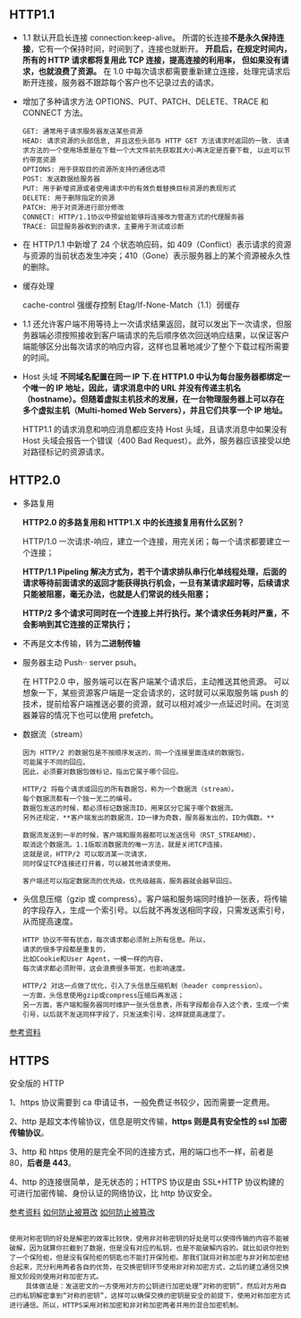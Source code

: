 ## HTTP1.1

- 1.1 默认开启长连接 connection:keep-alive。
  所谓的长连接**不是永久保持连接**，它有一个保持时间，时间到了，连接也就断开。
  **开启后，在规定时间内，所有的 HTTP 请求都将复用此 TCP 连接，提高连接的利用率，
  但如果没有请求，也就浪费了资源。**
  在 1.0 中每次请求都需要重新建立连接，处理完请求后断开连接，服务器不跟踪每个客户也不记录过去的请求。

- 增加了多种请求方法 OPTIONS、PUT、PATCH、DELETE、TRACE 和 CONNECT 方法。

      GET: 通常用于请求服务器发送某些资源
      HEAD: 请求资源的头部信息, 并且这些头部与 HTTP GET 方法请求时返回的一致. 该请求方法的一个使用场景是在下载一个大文件前先获取其大小再决定是否要下载, 以此可以节约带宽资源
      OPTIONS: 用于获取目的资源所支持的通信选项
      POST: 发送数据给服务器
      PUT: 用于新增资源或者使用请求中的有效负载替换目标资源的表现形式
      DELETE: 用于删除指定的资源
      PATCH: 用于对资源进行部分修改
      CONNECT: HTTP/1.1协议中预留给能够将连接改为管道方式的代理服务器
      TRACE: 回显服务器收到的请求，主要用于测试或诊断

- 在 HTTP/1.1 中新增了 24 个状态响应码，如 409（Conflict）表示请求的资源与资源的当前状态发生冲突；410（Gone）表示服务器上的某个资源被永久性的删除。

- 缓存处理

  cache-control 强缓存控制
  Etag/If-None-Match（1.1）弱缓存

- 1.1 还允许客户端不用等待上一次请求结果返回，就可以发出下一次请求，但服务器端必须按照接收到客户端请求的先后顺序依次回送响应结果，以保证客户端能够区分出每次请求的响应内容，这样也显著地减少了整个下载过程所需要的时间。

- Host 头域
  **不同域名配置在同一 IP 下.在 HTTP1.0 中认为每台服务器都绑定一个唯一的 IP 地址，因此，请求消息中的 URL 并没有传递主机名（hostname）。但随着虚拟主机技术的发展，在一台物理服务器上可以存在多个虚拟主机（Multi-homed Web Servers），并且它们共享一个 IP 地址。**

  HTTP1.1 的请求消息和响应消息都应支持 Host 头域，且请求消息中如果没有 Host 头域会报告一个错误（400 Bad Request）。此外，服务器应该接受以绝对路径标记的资源请求。

## HTTP2.0

- 多路复用

  **HTTP2.0 的多路复用和 HTTP1.X 中的长连接复用有什么区别？**

  HTTP/1.0 一次请求-响应，建立一个连接，用完关闭；每一个请求都要建立一个连接；

  **HTTP/1.1 Pipeling 解决方式为，若干个请求排队串行化单线程处理，后面的请求等待前面请求的返回才能获得执行机会，一旦有某请求超时等，后续请求只能被阻塞，毫无办法，也就是人们常说的线头阻塞；**

  **HTTP/2 多个请求可同时在一个连接上并行执行。某个请求任务耗时严重，不会影响到其它连接的正常执行；**

- 不再是文本传输，转为**二进制传输**

- 服务器主动 Push·· server psuh。

  在 HTTP2.0 中，服务端可以在客户端某个请求后，主动推送其他资源。
  可以想象一下，某些资源客户端是一定会请求的，这时就可以采取服务端 push 的技术，提前给客户端推送必要的资源，就可以相对减少一点延迟时间。在浏览器兼容的情况下也可以使用 prefetch。

- 数据流（stream）

      因为 HTTP/2 的数据包是不按顺序发送的，同一个连接里面连续的数据包，
      可能属于不同的回应。
      因此，必须要对数据包做标记，指出它属于哪个回应。

      HTTP/2 将每个请求或回应的所有数据包，称为一个数据流（stream）。
      每个数据流都有一个独一无二的编号。
      数据包发送的时候，都必须标记数据流ID，用来区分它属于哪个数据流。
      另外还规定，**客户端发出的数据流，ID一律为奇数，服务器发出的，ID为偶数。**

      数据流发送到一半的时候，客户端和服务器都可以发送信号（RST_STREAM帧），
      取消这个数据流。1.1版取消数据流的唯一方法，就是关闭TCP连接。
      这就是说，HTTP/2 可以取消某一次请求，
      同时保证TCP连接还打开着，可以被其他请求使用。

      客户端还可以指定数据流的优先级。优先级越高，服务器就会越早回应。

- 头信息压缩（gzip 或 compress）。客户端和服务端同时维护一张表，将传输的字段存入，生成一个索引号。以后就不再发送相同字段，只需发送索引号，从而提高速度。

      HTTP 协议不带有状态，每次请求都必须附上所有信息。所以，
      请求的很多字段都是重复的，
      比如Cookie和User Agent，一模一样的内容，
      每次请求都必须附带，这会浪费很多带宽，也影响速度。

      HTTP/2 对这一点做了优化，引入了头信息压缩机制（header compression）。
      一方面，头信息使用gzip或compress压缩后再发送；
      另一方面，客户端和服务器同时维护一张头信息表，所有字段都会存入这个表，生成一个索引号，以后就不发送同样字段了，只发送索引号，这样就提高速度了。

[参考资料](https://segmentfault.com/a/1190000011172823)

## HTTPS

安全版的 HTTP

1、https 协议需要到 ca 申请证书，一般免费证书较少，因而需要一定费用。

2、http 是超文本传输协议，信息是明文传输，**https 则是具有安全性的 ssl 加密传输协议**。

3、http 和 https 使用的是完全不同的连接方式，用的端口也不一样，前者是 80，**后者是 443**。

4、http 的连接很简单，是无状态的；HTTPS 协议是由 SSL+HTTP 协议构建的可进行加密传输、身份认证的网络协议，比 http 协议安全。

[参考资料](https://blog.csdn.net/u013967628/article/details/78521908)
[如何防止被篡改](https://zhuanlan.zhihu.com/p/269827927)
[如何防止被篡改](https://blog.csdn.net/luweicheng24/article/details/80579731)

```

使用对称密钥的好处是解密的效率比较快，使用非对称密钥的好处是可以使得传输的内容不能被破解，因为就算你拦截到了数据，但是没有对应的私钥，也是不能破解内容的。就比如说你抢到了一个保险柜，但是没有保险柜的钥匙也不能打开保险柜。那我们就将对称加密与非对称加密结合起来，充分利用两者各自的优势，在交换密钥环节使用非对称加密方式，之后的建立通信交换报文阶段则使用对称加密方式。
    具体做法是：发送密文的一方使用对方的公钥进行加密处理“对称的密钥”，然后对方用自己的私钥解密拿到“对称的密钥”，这样可以确保交换的密钥是安全的前提下，使用对称加密方式进行通信。所以，HTTPS采用对称加密和非对称加密两者并用的混合加密机制。

```
